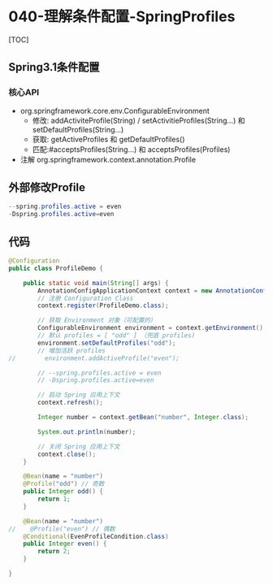 # 040-理解条件配置-SpringProfiles

[TOC]



## Spring3.1条件配置

### 核心API

- org.springframework.core.env.ConfigurableEnvironment
  - 修改: addActiviteProfile(String) / setActivitieProfiles(String...) 和 setDefaultProfiles(String...)
  - 获取: getActiveProfiles 和 getDefaultProfiles()
  - 匹配:#acceptsProfiles(String...) 和 acceptsProfiles(Profiles)
-  注解  org.springframework.context.annotation.Profile

##  外部修改Profile

```java
--spring.profiles.active = even
-Dspring.profiles.active=even
```

## 代码

```java
@Configuration
public class ProfileDemo {

    public static void main(String[] args) {
        AnnotationConfigApplicationContext context = new AnnotationConfigApplicationContext();
        // 注册 Configuration Class
        context.register(ProfileDemo.class);

        // 获取 Environment 对象（可配置的）
        ConfigurableEnvironment environment = context.getEnvironment();
        // 默认 profiles = [ "odd" ] （兜底 profiles)
        environment.setDefaultProfiles("odd");
        // 增加活跃 profiles
//        environment.addActiveProfile("even");

        // --spring.profiles.active = even
        // -Dspring.profiles.active=even

        // 启动 Spring 应用上下文
        context.refresh();

        Integer number = context.getBean("number", Integer.class);

        System.out.println(number);

        // 关闭 Spring 应用上下文
        context.close();
    }

    @Bean(name = "number")
    @Profile("odd") // 奇数
    public Integer odd() {
        return 1;
    }

    @Bean(name = "number")
//    @Profile("even") // 偶数
    @Conditional(EvenProfileCondition.class)
    public Integer even() {
        return 2;
    }

}
```

